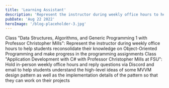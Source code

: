 ```yaml
---
title: 'Learning Assistant'
description: 'Represent the instructor during weekly office hours to help students reconsolidate their programming knowledge and make progress in the assignments'
pubDate: 'Aug 22 2022'
heroImage: '/blog-placeholder-3.jpg'
---
```


Class "Data Structures, Algorithms, and Generic Programming 1 with Professor Christopher Mills": Represent the instructor during weekly office hours to help students reconsolidate their knowledge on Object-Oriented Programming and make progress in the programming assignments
Class "Application Development with C# with Professor Christopher Mills at FSU": Hold in-person weekly office hours and reply questions via Discord and email to help students understand the high-level ideas of some MVVM design pattern as well as the implementation details of the pattern so that they can work on their projects
